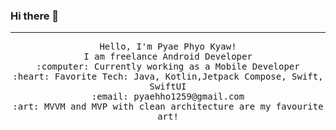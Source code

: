 ### Hi there 👋



 <hr></hr>
<p align="center">
  <samp>
    Hello, I'm Pyae Phyo Kyaw! <br>
    I am freelance Android Developer  <br>
    :computer: Currently working as a Mobile Developer<br>
    :heart: Favorite Tech: Java, Kotlin,Jetpack Compose, Swift, SwiftUI<br>
    :email:	pyaehho1259@gmail.com <br>
    :art: MVVM and MVP with clean architecture are my favourite art!<br>
  
  </samp>
</p>
